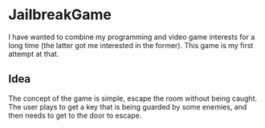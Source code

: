 # JailbreakGame

I have wanted to combine my programming and video game interests for a long time (the latter got me interested in the former). This game is my first attempt at that. 

## Idea
The concept of the game is simple, escape the room without being caught. The user plays to get a key that is being guarded by some enemies, and then needs to get to the door to escape. 
